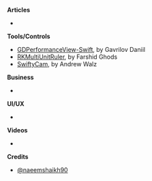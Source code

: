 
**Articles**

*


**Tools/Controls**

* [GDPerformanceView-Swift](https://github.com/dani-gavrilov/GDPerformanceView-Swift), by Gavrilov Daniil
* [RKMultiUnitRuler](https://github.com/farshidce/RKMultiUnitRuler/), by Farshid Ghods
* [SwiftyCam](https://github.com/Awalz/SwiftyCam), by Andrew Walz

**Business**

*

**UI/UX**

*

**Videos**

*

**Credits**

* [@naeemshaikh90](https://github.com/naeemshaikh90)
